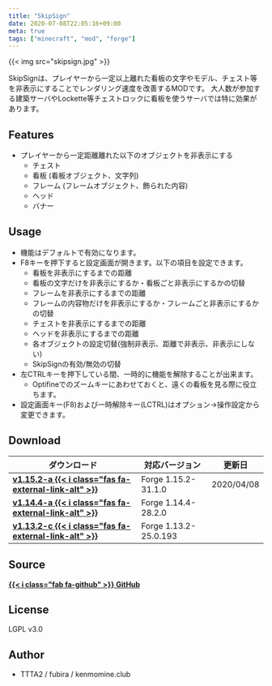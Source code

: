 ```yaml
---
title: "SkipSign"
date: 2020-07-08T22:05:16+09:00
meta: true
tags: ["minecraft", "mod", "forge"] 
---
```


{{< img src="skipsign.jpg" >}}

SkipSignは、プレイヤーから一定以上離れた看板の文字やモデル、チェスト等を非表示にすることでレンダリング速度を改善するMODです。
大人数が参加する建築サーバやLockette等チェストロックに看板を使うサーバでは特に効果があります。

## Features

* プレイヤーから一定距離離れた以下のオブジェクトを非表示にする
  * チェスト
  * 看板 (看板オブジェクト、文字列)
  * フレーム (フレームオブジェクト、飾られた内容)
  * ヘッド
  * バナー

## Usage

* 機能はデフォルトで有効になります。
* F8キーを押下すると設定画面が開きます。以下の項目を設定できます。
  * 看板を非表示にするまでの距離
  * 看板の文字だけを非表示にするか・看板ごと非表示にするかの切替
  * フレームを非表示にするまでの距離
  * フレームの内容物だけを非表示にするか・フレームごと非表示にするかの切替
  * チェストを非表示にするまでの距離
  * ヘッドを非表示にするまでの距離
  * 各オブジェクトの設定切替(強制非表示、距離で非表示、非表示にしない)
  * SkipSignの有効/無効の切替
* 左CTRLキーを押下している間、一時的に機能を解除することが出来ます。
  * Optifineでのズームキーにあわせておくと、遠くの看板を見る際に役立ちます。
* 設定画面キー(F8)および一時解除キー(LCTRL)はオプション→操作設定から変更できます。

## Download

| ダウンロード                                   | 対応バージョン        | 更新日         |
| ---------------------------------------------- | --------------------- | -------------- |
| **[v1.15.2-a {{< i class="fas fa-external-link-alt" >}}](https://bit.ly/2XbCaGV)**        | Forge 1.15.2-31.1.0   | 2020/04/08     |
| **[v1.14.4-a {{< i class="fas fa-external-link-alt" >}}](https://bit.ly/3bZYNlw)**        | Forge 1.14.4-28.2.0   |                |
| **[v1.13.2-c {{< i class="fas fa-external-link-alt" >}}](https://bit.ly/2Xy7VdA)**        | Forge 1.13.2-25.0.193 |                |

## Source

**[{{< i class="fab fa-github" >}} GitHub](https://github.com/fubira/SkipSign)**

## License

LGPL v3.0

## Author

* TTTA2 / fubira / kenmomine.club
